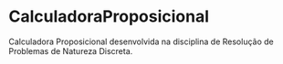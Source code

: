 # CalculadoraProposicional
Calculadora Proposicional desenvolvida na disciplina de Resolução de Problemas de Natureza Discreta.
